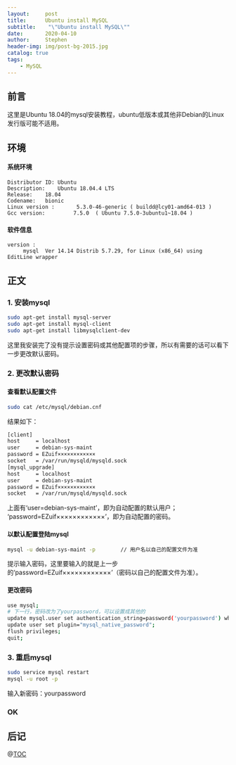 ```yaml
---
layout:     post
title:      Ubuntu install MySQL
subtitle:    "\"Ubuntu install MySQL\""
date:       2020-04-10
author:     Stephen
header-img: img/post-bg-2015.jpg
catalog: true
tags:
    - MySQL
---
```


## 前言
这里是Ubuntu 18.04的mysql安装教程，ubuntu低版本或其他非Debian的Linux发行版可能不适用。

## 环境
#### 系统环境
```text
Distributor ID:	Ubuntu
Description:	Ubuntu 18.04.4 LTS
Release:	18.04
Codename:	bionic
Linux version :       5.3.0-46-generic ( buildd@lcy01-amd64-013 ) 
Gcc version:         7.5.0  ( Ubuntu 7.5.0-3ubuntu1~18.04 )
```
#### 软件信息
```text
version : 	
     mysql  Ver 14.14 Distrib 5.7.29, for Linux (x86_64) using  EditLine wrapper
```

## 正文
### 1.  安装mysql

```sh
sudo apt-get install mysql-server
sudo apt-get install mysql-client
sudo apt-get install libmysqlclient-dev
```

这里我安装完了没有提示设置密码或其他配置项的步骤，所以有需要的话可以看下一步更改默认密码。

### 2.  更改默认密码
#### 查看默认配置文件
```sh
sudo cat /etc/mysql/debian.cnf
```
结果如下：
```sh
[client]
host     = localhost
user     = debian-sys-maint
password = EZuif××××××××××××
socket   = /var/run/mysqld/mysqld.sock
[mysql_upgrade]
host     = localhost
user     = debian-sys-maint
password = EZuif××××××××××××
socket   = /var/run/mysqld/mysqld.sock

```
上面有‘user=debian-sys-maint’，即为自动配置的默认用户；
‘password=EZuif××××××××××××’，即为自动配置的密码。

#### 以默认配置登陆mysql
```sh
mysql -u debian-sys-maint -p        // 用户名以自己的配置文件为准
```
提示输入密码，这里要输入的就是上一步的‘password=EZuif××××××××××××’（密码以自己的配置文件为准）。

#### 更改密码
```sh
use mysql;
# 下一行，密码改为了yourpassword，可以设置成其他的
update mysql.user set authentication_string=password('yourpassword') where user='root' and Host ='localhost';
update user set plugin="mysql_native_password"; 
flush privileges;
quit;
```
### 3.  重启mysql
```sh
sudo service mysql restart
mysql -u root -p
```
输入新密码：yourpassword

### OK



## 后记

@[TOC](这里写自定义目录标题)

